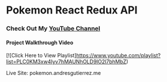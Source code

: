 # Pokemon React Redux API


### Check Out My [YouTube Channel](https://www.youtube.com/channel/UC8xOntgCIMfaY_qRPFw1jsg)
#### Project Walkthrough Video
[![Click Here to View Playlist]https://www.youtube.com/playlist?list=PLC0KM3xw4Iyv7hMAUNhOLD9IO2l7bhMbZ)

Live Site: pokemon.andresgutierrez.me

